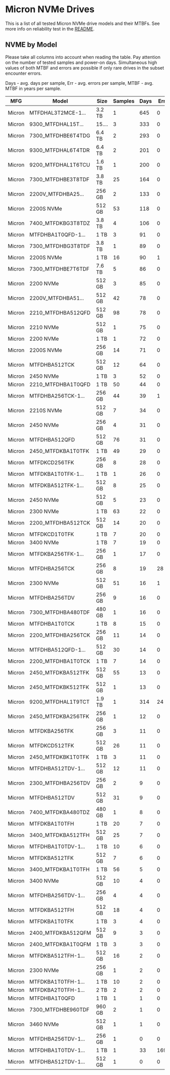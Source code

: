 Micron NVMe Drives
==================

This is a list of all tested Micron NVMe drive models and their MTBFs. See more
info on reliability test in the [README](https://github.com/linuxhw/SMART).

NVME by Model
------------

Please take all columns into account when reading the table. Pay attention on the
number of tested samples and power-on days. Simultaneous high values of both MTBF
and errors are possible if only rare drives in the subset encounter errors.

Days - avg. days per sample,
Err  - avg. errors per sample,
MTBF - avg. MTBF in years per sample.

| MFG       | Model              | Size   | Samples | Days  | Err   | MTBF |
|-----------|--------------------|--------|---------|-------|-------|------|
| Micron    | MTFDHAL3T2MCE-1... | 3.2 TB | 1       | 645   | 0     | 1.77   |
| Micron    | 9300_MTFDHAL15T... | 15.... | 3       | 333   | 0     | 0.91   |
| Micron    | 7300_MTFDHBE6T4TDG | 6.4 TB | 2       | 293   | 0     | 0.80   |
| Micron    | 9300_MTFDHAL6T4TDR | 6.4 TB | 2       | 201   | 0     | 0.55   |
| Micron    | 9200_MTFDHAL1T6TCU | 1.6 TB | 1       | 200   | 0     | 0.55   |
| Micron    | 7300_MTFDHBE3T8TDF | 3.8 TB | 25      | 164   | 0     | 0.45   |
| Micron    | 2200V_MTFDHBA25... | 256 GB | 2       | 133   | 0     | 0.37   |
| Micron    | 2200S NVMe         | 512 GB | 53      | 118   | 0     | 0.32   |
| Micron    | 7400_MTFDKBG3T8TDZ | 3.8 TB | 4       | 106   | 0     | 0.29   |
| Micron    | MTFDHBA1T0QFD-1... | 1 TB   | 3       | 91    | 0     | 0.25   |
| Micron    | 7300_MTFDHBG3T8TDF | 3.8 TB | 1       | 89    | 0     | 0.25   |
| Micron    | 2200S NVMe         | 1 TB   | 16      | 90    | 1     | 0.24   |
| Micron    | 7300_MTFDHBE7T6TDF | 7.6 TB | 5       | 86    | 0     | 0.24   |
| Micron    | 2200 NVMe          | 512 GB | 3       | 85    | 0     | 0.23   |
| Micron    | 2200V_MTFDHBA51... | 512 GB | 42      | 78    | 0     | 0.21   |
| Micron    | 2210_MTFDHBA512QFD | 512 GB | 98      | 78    | 0     | 0.21   |
| Micron    | 2210 NVMe          | 512 GB | 1       | 75    | 0     | 0.21   |
| Micron    | 2200 NVMe          | 1 TB   | 1       | 72    | 0     | 0.20   |
| Micron    | 2200S NVMe         | 256 GB | 14      | 71    | 0     | 0.20   |
| Micron    | MTFDHBA512TCK      | 512 GB | 12      | 64    | 0     | 0.18   |
| Micron    | 2450 NVMe          | 1 TB   | 3       | 52    | 0     | 0.14   |
| Micron    | 2210_MTFDHBA1T0QFD | 1 TB   | 50      | 44    | 0     | 0.12   |
| Micron    | MTFDHBA256TCK-1... | 256 GB | 44      | 39    | 1     | 0.11   |
| Micron    | 2210S NVMe         | 512 GB | 7       | 34    | 0     | 0.09   |
| Micron    | 2450 NVMe          | 256 GB | 4       | 31    | 0     | 0.09   |
| Micron    | MTFDHBA512QFD      | 512 GB | 76      | 31    | 0     | 0.09   |
| Micron    | 2450_MTFDKBA1T0TFK | 1 TB   | 49      | 29    | 0     | 0.08   |
| Micron    | MTFDKCD256TFK      | 256 GB | 8       | 28    | 0     | 0.08   |
| Micron    | MTFDKBA1T0TFK-1... | 1 TB   | 1       | 26    | 0     | 0.07   |
| Micron    | MTFDKBA512TFK-1... | 512 GB | 8       | 25    | 0     | 0.07   |
| Micron    | 2450 NVMe          | 512 GB | 5       | 23    | 0     | 0.06   |
| Micron    | 2300 NVMe          | 1 TB   | 63      | 22    | 0     | 0.06   |
| Micron    | 2200_MTFDHBA512TCK | 512 GB | 14      | 20    | 0     | 0.06   |
| Micron    | MTFDKCD1T0TFK      | 1 TB   | 7       | 20    | 0     | 0.06   |
| Micron    | 3400 NVMe          | 1 TB   | 7       | 19    | 0     | 0.05   |
| Micron    | MTFDKBA256TFK-1... | 256 GB | 1       | 17    | 0     | 0.05   |
| Micron    | MTFDHBA256TCK      | 256 GB | 8       | 19    | 28    | 0.05   |
| Micron    | 2300 NVMe          | 512 GB | 51      | 16    | 1     | 0.04   |
| Micron    | MTFDHBA256TDV      | 256 GB | 9       | 16    | 0     | 0.04   |
| Micron    | 7300_MTFDHBA480TDF | 480 GB | 1       | 16    | 0     | 0.04   |
| Micron    | MTFDHBA1T0TCK      | 1 TB   | 8       | 15    | 0     | 0.04   |
| Micron    | 2200_MTFDHBA256TCK | 256 GB | 11      | 14    | 0     | 0.04   |
| Micron    | MTFDHBA512QFD-1... | 512 GB | 30      | 14    | 0     | 0.04   |
| Micron    | 2200_MTFDHBA1T0TCK | 1 TB   | 7       | 14    | 0     | 0.04   |
| Micron    | 2450_MTFDKBA512TFK | 512 GB | 55      | 13    | 0     | 0.04   |
| Micron    | 2450_MTFDKBK512TFK | 512 GB | 1       | 13    | 0     | 0.04   |
| Micron    | 9200_MTFDHAL1T9TCT | 1.9 TB | 1       | 314   | 24    | 0.03   |
| Micron    | 2450_MTFDKBA256TFK | 256 GB | 1       | 12    | 0     | 0.03   |
| Micron    | MTFDKBA256TFK      | 256 GB | 3       | 11    | 0     | 0.03   |
| Micron    | MTFDKCD512TFK      | 512 GB | 26      | 11    | 0     | 0.03   |
| Micron    | 2450_MTFDKBK1T0TFK | 1 TB   | 3       | 11    | 0     | 0.03   |
| Micron    | MTFDHBA512TDV-1... | 512 GB | 12      | 11    | 0     | 0.03   |
| Micron    | 2300_MTFDHBA256TDV | 256 GB | 2       | 9     | 0     | 0.03   |
| Micron    | MTFDHBA512TDV      | 512 GB | 31      | 9     | 0     | 0.03   |
| Micron    | 7400_MTFDKBA480TDZ | 480 GB | 1       | 8     | 0     | 0.02   |
| Micron    | MTFDKBA1T0TFH      | 1 TB   | 20      | 7     | 0     | 0.02   |
| Micron    | 3400_MTFDKBA512TFH | 512 GB | 25      | 7     | 0     | 0.02   |
| Micron    | MTFDHBA1T0TDV-1... | 1 TB   | 10      | 6     | 0     | 0.02   |
| Micron    | MTFDKBA512TFK      | 512 GB | 7       | 6     | 0     | 0.02   |
| Micron    | 3400_MTFDKBA1T0TFH | 1 TB   | 56      | 5     | 0     | 0.02   |
| Micron    | 3400 NVMe          | 512 GB | 10      | 4     | 0     | 0.01   |
| Micron    | MTFDHBA256TDV-1... | 256 GB | 4       | 4     | 0     | 0.01   |
| Micron    | MTFDKBA512TFH      | 512 GB | 18      | 4     | 0     | 0.01   |
| Micron    | MTFDKBA1T0TFK      | 1 TB   | 3       | 4     | 0     | 0.01   |
| Micron    | 2400_MTFDKBA512QFM | 512 GB | 9       | 3     | 0     | 0.01   |
| Micron    | 2400_MTFDKBA1T0QFM | 1 TB   | 3       | 3     | 0     | 0.01   |
| Micron    | MTFDKBA512TFH-1... | 512 GB | 16      | 2     | 0     | 0.01   |
| Micron    | 2300 NVMe          | 256 GB | 1       | 2     | 0     | 0.01   |
| Micron    | MTFDKBA1T0TFH-1... | 1 TB   | 10      | 2     | 0     | 0.01   |
| Micron    | MTFDKBA2T0TFH-1... | 2 TB   | 2       | 2     | 0     | 0.01   |
| Micron    | MTFDHBA1T0QFD      | 1 TB   | 1       | 1     | 0     | 0.00   |
| Micron    | 7300_MTFDHBE960TDF | 960 GB | 2       | 1     | 0     | 0.00   |
| Micron    | 3460 NVMe          | 512 GB | 1       | 1     | 0     | 0.00   |
| Micron    | MTFDHBA256TDV-1... | 256 GB | 1       | 0     | 0     | 0.00   |
| Micron    | MTFDHBA1T0TDV-1... | 1 TB   | 1       | 33    | 169   | 0.00   |
| Micron    | MTFDHBA512TDV-1... | 512 GB | 1       | 0     | 0     | 0.00   |
